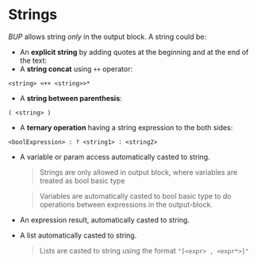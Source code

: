 # Strings

*BUP* allows string *only* in the output block. A string could be:

- An **explicit string** by adding quotes at the beginning and at the end of the text:
- A **string concat** using `++` operator:
```
<string> <++ <string>>*
```
- A **string between parenthesis**:
```
( <string> )
```
- A **ternary operation** having a string expression to the both sides:
```
<boolExpression> : ? <string1> : <string2>
```
- A variable or param access automatically casted to string.
    > Strings are only allowed in output block, where variables are treated as bool basic type

    > Variables are automatically casted to bool basic type to do operations between expressions in the output-block.
- An expression result, automatically casted to string.
- A list automatically casted to string.
  
    > Lists are casted to string using the format `"[<expr> , <expr*>]"`